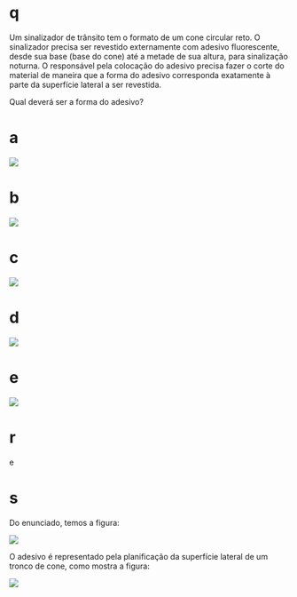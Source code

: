 # q
Um sinalizador de trânsito tem o formato de um cone circular reto. O sinalizador precisa ser revestido externamente com adesivo fluorescente, desde sua base (base do cone) até a metade de sua altura, para sinalização noturna. O responsável pela colocação do adesivo precisa fazer o corte do material de maneira que a forma do adesivo corresponda exatamente à parte da superfície lateral a ser revestida.

Qual deverá ser a forma do adesivo?

# a
![](https://firebasestorage.googleapis.com/v0/b/firebase-enemio.appspot.com/o/questoes%2F346%2F76560161-5a2d-eed1-8e26-7c94f65a3114.png?alt=media\&token=80366d48-bcd4-4e58-9405-e3cdec0c74f7)

# b
![](https://firebasestorage.googleapis.com/v0/b/firebase-enemio.appspot.com/o/questoes%2F346%2Fa744fb8e-696f-8bf6-d105-c4bd6af826c0.png?alt=media\&token=fd2251b4-a52c-429d-9788-4d8c1939eca2)

# c
![](https://firebasestorage.googleapis.com/v0/b/firebase-enemio.appspot.com/o/questoes%2F346%2Fcd2aecc2-56f4-2bf3-d20d-388b3261d791.png?alt=media\&token=c6089394-dd2c-4823-8fb1-04b167ed3045)

# d
![](https://firebasestorage.googleapis.com/v0/b/firebase-enemio.appspot.com/o/questoes%2F346%2F8c4b0894-cf0e-d0ea-e6fd-177562667810.png?alt=media\&token=6a4f8432-3f04-47c5-a683-7a14794aa445)

# e
![](https://firebasestorage.googleapis.com/v0/b/firebase-enemio.appspot.com/o/questoes%2F346%2Ffd3c478d-e71e-5f05-2315-c161f974d379.png?alt=media\&token=44e3fe88-6073-4d1a-a72f-23369eee3ce1)

# r
e

# s
Do enunciado, temos a figura:

![](https://firebasestorage.googleapis.com/v0/b/firebase-enemio.appspot.com/o/questoes%2F346%2F7bdbc842-7359-dbfc-802e-dabcee2c195c.png?alt=media\&token=5a88e9b6-11d4-4dd3-a5c8-96c141352b0e)

O adesivo é representado pela planificação da superfície lateral de um tronco de cone, como mostra a figura:

![](https://firebasestorage.googleapis.com/v0/b/firebase-enemio.appspot.com/o/questoes%2F346%2Fe875daef-fc09-dd2c-e36b-ede7f157dc4f.png?alt=media\&token=b4bf8041-fd3f-4802-8d72-01fcc4dbee07)
